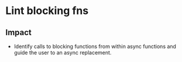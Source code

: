# Lint blocking fns

## Impact

* Identify calls to blocking functions from within async functions and guide the user to an async replacement.
